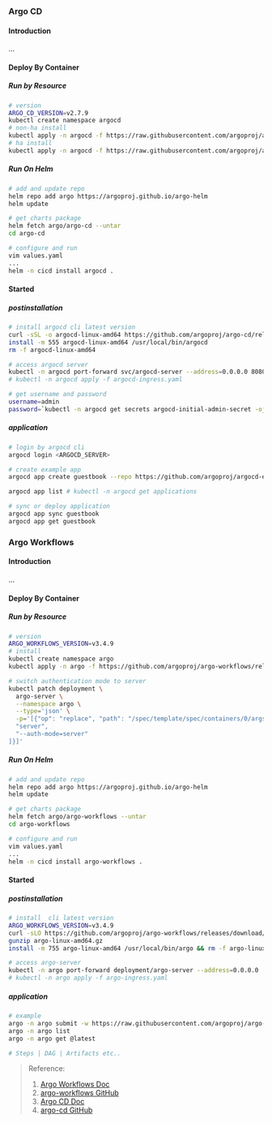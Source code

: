 ### Argo CD
#### Introduction
...


#### Deploy By Container
##### Run by Resource
```bash
# version
ARGO_CD_VERSION=v2.7.9
kubectl create namespace argocd
# non-ha install
kubectl apply -n argocd -f https://raw.githubusercontent.com/argoproj/argo-cd/${ARGO_CD_VERSION}/manifests/install.yaml
# ha install
kubectl apply -n argocd -f https://raw.githubusercontent.com/argoproj/argo-cd/${ARGO_CD_VERSION}/manifests/ha/install.yaml

```

##### Run On Helm
```bash
# add and update repo
helm repo add argo https://argoproj.github.io/argo-helm
helm update

# get charts package
helm fetch argo/argo-cd --untar
cd argo-cd

# configure and run
vim values.yaml
...
helm -n cicd install argocd .
```


#### Started
##### postinstallation
```bash
# install argocd cli latest version
curl -sSL -o argocd-linux-amd64 https://github.com/argoproj/argo-cd/releases/latest/download/argocd-linux-amd64
install -m 555 argocd-linux-amd64 /usr/local/bin/argocd
rm -f argocd-linux-amd64

# access argocd server
kubectl -n argocd port-forward svc/argocd-server --address=0.0.0.0 8080:443
# kubectl -n argocd apply -f argocd-ingress.yaml

# get username and password
username=admin
password=`kubectl -n argocd get secrets argocd-initial-admin-secret -ojsonpath='{.data.password}' |base64 -d`

```

##### application
```bash
# login by argocd cli
argocd login <ARGOCD_SERVER>

# create example app
argocd app create guestbook --repo https://github.com/argoproj/argocd-example-apps.git --path guestbook --dest-server https://kubernetes.default.svc --dest-namespace default

argocd app list # kubectl -n argocd get applications

# sync or deploy application
argocd app sync guestbook
argocd app get guestbook


```


### Argo Workflows
#### Introduction
...


#### Deploy By Container
##### Run by Resource
```bash
# version
ARGO_WORKFLOWS_VERSION=v3.4.9
# install
kubectl create namespace argo
kubectl apply -n argo -f https://github.com/argoproj/argo-workflows/releases/download/${ARGO_WORKFLOWS_VERSION}/install.yaml

# switch authentication mode to server
kubectl patch deployment \
  argo-server \
  --namespace argo \
  --type='json' \
  -p='[{"op": "replace", "path": "/spec/template/spec/containers/0/args", "value": [
  "server",
  "--auth-mode=server"
]}]'
```


##### Run On Helm
```bash
# add and update repo
helm repo add argo https://argoproj.github.io/argo-helm
helm update

# get charts package
helm fetch argo/argo-workflows --untar
cd argo-workflows

# configure and run
vim values.yaml
...
helm -n cicd install argo-workflows .

```

#### Started
##### postinstallation
```bash
# install  cli latest version
ARGO_WORKFLOWS_VERSION=v3.4.9
curl -sLO https://github.com/argoproj/argo-workflows/releases/download/${ARGO_WORKFLOWS_VERSION}/argo-linux-amd64.gz
gunzip argo-linux-amd64.gz 
install -m 755 argo-linux-amd64 /usr/local/bin/argo && rm -f argo-linux-amd64

# access argo-server 
kubectl -n argo port-forward deployment/argo-server --address=0.0.0.0  2746:2746
# kubectl -n argo apply -f argo-ingress.yaml

```

##### application
```bash
# example 
argo -n argo submit -w https://raw.githubusercontent.com/argoproj/argo-workflows/master/examples/hello-world.yaml
argo -n argo list
argo -n argo get @latest

# Steps | DAG | Artifacts etc..


```


> Reference:
> 1. [Argo Workflows Doc](https://argoproj.github.io/argo-workflows/quick-start/)
> 2. [argo-workflows GitHub](https://github.com/argoproj/argo-workflows)
> 3. [Argo CD Doc](https://argo-cd.readthedocs.io/en/stable/)
> 4. [argo-cd GitHub](https://github.com/argoproj/argo-cd)